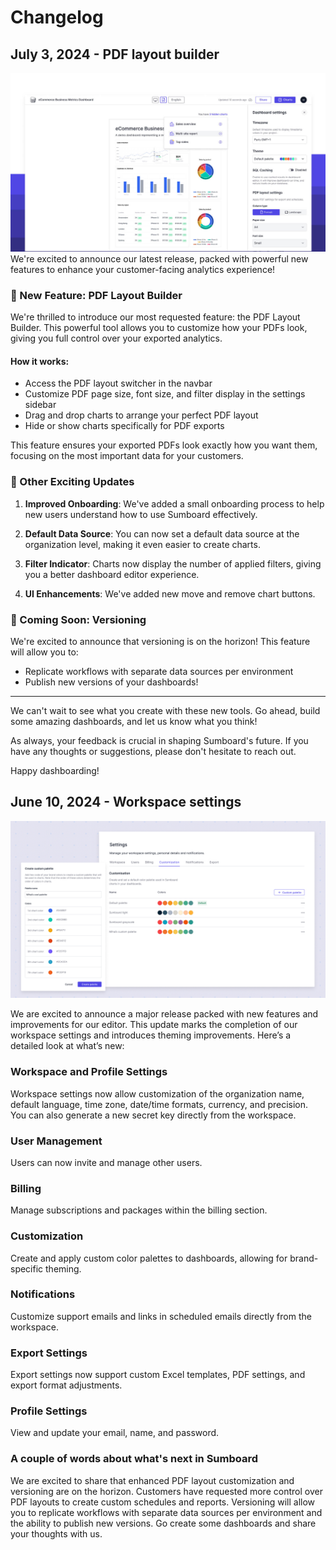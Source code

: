 # Changelog

## July 3, 2024 - PDF layout builder
![PDF layout in Sumboard Embedded Analytics](pdf-layout.jpg)
We're excited to announce our latest release, packed with powerful new features to enhance your customer-facing analytics experience!

### 🎉 New Feature: PDF Layout Builder

We're thrilled to introduce our most requested feature: the PDF Layout Builder. This powerful tool allows you to customize how your PDFs look, giving you full control over your exported analytics.

#### How it works:
- Access the PDF layout switcher in the navbar
- Customize PDF page size, font size, and filter display in the settings sidebar
- Drag and drop charts to arrange your perfect PDF layout
- Hide or show charts specifically for PDF exports

This feature ensures your exported PDFs look exactly how you want them, focusing on the most important data for your customers.

### 🚀 Other Exciting Updates

1. **Improved Onboarding**: We've added a small onboarding process to help new users understand how to use Sumboard effectively.

2. **Default Data Source**: You can now set a default data source at the organization level, making it even easier to create charts.

3. **Filter Indicator**: Charts now display the number of applied filters, giving you a better dashboard editor experience.

4. **UI Enhancements**: We've added new move and remove chart buttons.

### 🔮 Coming Soon: Versioning

We're excited to announce that versioning is on the horizon! This feature will allow you to:
- Replicate workflows with separate data sources per environment
- Publish new versions of your dashboards!

---

We can't wait to see what you create with these new tools. Go ahead, build some amazing dashboards, and let us know what you think!

As always, your feedback is crucial in shaping Sumboard's future. If you have any thoughts or suggestions, please don't hesitate to reach out.

Happy dashboarding!

## June 10, 2024 - Workspace settings
![June release](june1024.jpg)

We are excited to announce a major release packed with new features and improvements for our editor. This update marks the completion of our workspace settings and introduces theming improvements. Here’s a detailed look at what’s new:

### Workspace and Profile Settings
Workspace settings now allow customization of the organization name, default language, time zone, date/time formats, currency, and precision. You can also generate a new secret key directly from the workspace.

### User Management
Users can now invite and manage other users.

### Billing
Manage subscriptions and packages within the billing section.

### Customization
Create and apply custom color palettes to dashboards, allowing for brand-specific theming.

### Notifications
Customize support emails and links in scheduled emails directly from the workspace.

### Export Settings
Export settings now support custom Excel templates, PDF settings, and export format adjustments.

### Profile Settings
View and update your email, name, and password.

### A couple of words about what's next in Sumboard
We are excited to share that enhanced PDF layout customization and versioning are on the horizon. Customers have requested more control over PDF layouts to create custom schedules and reports. Versioning will allow you to replicate workflows with separate data sources per environment and the ability to publish new versions. Go create some dashboards and share your thoughts with us. 